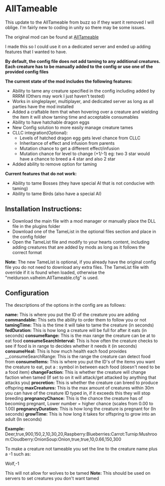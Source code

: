 # AllTameable

This update to the AllTameable from buzz so if they want it removed I will oblige. I'm fairly new to coding in unity so there may be some issues.

The original mod can be found at [AllTameable](https://www.nexusmods.com/valheim/mods/478?tab=description)

I made this so I could use it on a dedicated server and ended up adding features that I wanted to have.

__By default, the config file does not add taming to any additional creatures. Each creature has to be manually added to the config or use one of the provided config files__


__The current state of the mod includes the following features:__

* Ability to tame any creature specified in the config including added by RRRM (Others may work I just haven't tested)
* Works in singleplayer, multiplayer, and dedicated server as long as all parties have the mod installed
* Added a craftable item that when hovering over a creature and wielding the item it will show taming time and acceptable consumables
* Ability to have hatchable dragon eggs
* New Config solution to more easily manage creature tames
* CLLC integration(Optional):
  * Levels of hatched dragon egg gets level chance from CLLC
  * Inheritance of effect and infusion from parents
  * Mutation chance to get a different effect/infusion
  * Mutation chance for level to change (+1/-1) eg: two 3 star would have a chance to breed a 4 star and also 2 star
* Added ability to remove option for taming


__Current features that do not work:__
* Ability to tame Bosses (they have special AI that is not conducive with taming)
* Ability to tame Birds (also have a special AI)

## Installation Instructions:

* Download the main file with a mod manager or manually place the DLL file in the plugins folder
* Download one of the TameList in the optional files section and place in the config folder
* Open the TameList file and modify to your hearts content, including adding creatures that are added by mods as long as it follows the correct format

__Note:__ The new TameList is optional, if you already have the original config file you do not need to download any extra files. The TameList file with override if it is found when loaded, otherwise the "meldurson.valheim.AllTameable.cfg" is used.


## Configuration

The descriptions of the options in the config are as follows:

__name:__ This is where you put the ID of the creature you are adding
__commandable:__ This sets the ability to order them to follow you or not
__tamingTime:__ This is the time it will take to tame the creature (in seconds)
__fedDuration:__ This is how long a creature will be full for after it eats (in seconds)
__consumeRange:__ This is the max range the creature can be at to eat food
__consumeSearchInterval:__ This is how often the creature checks to see if food is in range to decides whether it needs it (in seconds)
__consumeHeal:__ This is how much health each food provides
__consumeSearchRange: This is the range the creature can detect food from
__consumeItems:__ This is where you put the ID's of the items you want the creature to eat, put a : symbol in between each food (doesn't need to be a food item)
__changeFaction:__ This is whether the creature will change faction when tamed (If set to on it will attack/get attacked by anything that attacks you)
__procretion:__ This is whether the creature can breed to produce offspring
__maxCreatures:__ This is the max amount of creatures within 30m you can have of the creature ID typed in, if it exceeds this they will stop breeding
__pregnancyChance:__ This is the chance the creature has of becoming pregnant, Lower number = higher chance (scales from 0.00 to 1.00)
__pregnancyDuration:__ This is how long the creature is pregnant for (In seconds)
__growTime:__ This is how long it takes for offspring to grow into an adult (In seconds)

__Example:__
Deer,true,900,150,2,10,30,20,Raspberry:Blueberries:Carrot:Turnip:Mushroom:Cloudberry:OnionSoup:Onion,true,true,10,0.66,150,300

To make a creature not tameable you set the line to the creature name plus a -1 such as:

Wolf,-1

This will not allow for wolves to be tamed
__Note:__ This should be used on servers to set creatures you don't want tamed


